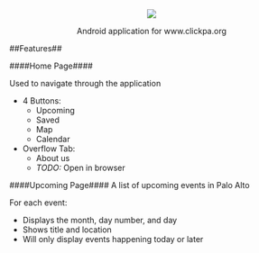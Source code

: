 <div align="center">
  <a href="http://www.clickpa.org">
    <img src="http://i.imgur.com/FDb9Nyc.png"></img>
  </a>
  <p> Android application for www.clickpa.org</p>
</div>

##Features##
  
####Home Page####

Used to navigate through the application
- 4 Buttons:
    - Upcoming
    - Saved
    - Map
    - Calendar
- Overflow Tab:
    - About us
    - *TODO:* Open in browser

####Upcoming Page####
A list of upcoming events in Palo Alto

For each event:
- Displays the month, day number, and day
- Shows title and location
- Will only display events happening today or later
